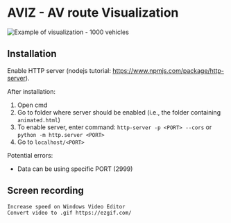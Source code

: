 # AVIZ - AV route Visualization


![Example of visualization - 1000 vehicles](assets/images/viz.gif) 
## Installation

Enable HTTP server (nodejs tutorial: https://www.npmjs.com/package/http-server).

After installation:

1. Open cmd
2. Go to folder where server should be enabled (i.e., the folder containing `animated.html`)
3. To enable server, enter command: `http-server -p <PORT> --cors` or `python -m http.server <PORT>`
4. Go to `localhost/<PORT>`

Potential errors:
* Data can be using specific PORT (2999)

## Screen recording

    Increase speed on Windows Video Editor
    Convert video to .gif https://ezgif.com/
